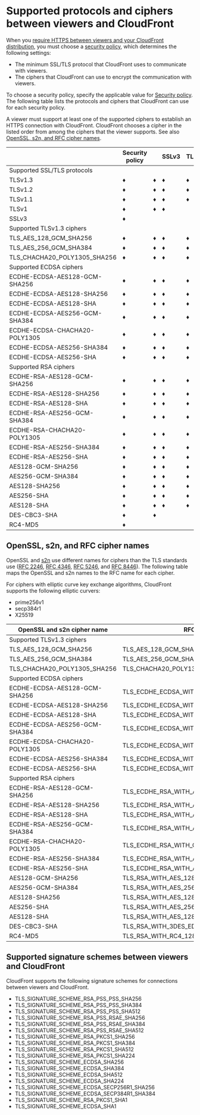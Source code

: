 # Supported protocols and ciphers between viewers and CloudFront<a name="secure-connections-supported-viewer-protocols-ciphers"></a>

When you [require HTTPS between viewers and your CloudFront distribution](distribution-web-values-specify.md#DownloadDistValuesViewerProtocolPolicy), you must choose a [security policy](distribution-web-values-specify.md#DownloadDistValues-security-policy), which determines the following settings:
+ The minimum SSL/TLS protocol that CloudFront uses to communicate with viewers\.
+ The ciphers that CloudFront can use to encrypt the communication with viewers\.

To choose a security policy, specify the applicable value for [Security policy](distribution-web-values-specify.md#DownloadDistValues-security-policy)\. The following table lists the protocols and ciphers that CloudFront can use for each security policy\.

A viewer must support at least one of the supported ciphers to establish an HTTPS connection with CloudFront\. CloudFront chooses a cipher in the listed order from among the ciphers that the viewer supports\. See also [OpenSSL, s2n, and RFC cipher names](#secure-connections-openssl-rfc-cipher-names)\.


|  | Security policy |  | SSLv3 | TLSv1 | TLSv1\_2016 | TLSv1\.1\_2016 | TLSv1\.2\_2018 | TLSv1\.2\_2019 | TLSv1\.2\_2021 | 
| --- | --- | --- | --- | --- | --- | --- | --- | --- | --- | 
| Supported SSL/TLS protocols | 
| TLSv1\.3 | ♦ | ♦ | ♦ | ♦ | ♦ | ♦ | ♦ | 
| TLSv1\.2 | ♦ | ♦ | ♦ | ♦ | ♦ | ♦ | ♦ | 
| TLSv1\.1 | ♦ | ♦ | ♦ | ♦ |  |  |  | 
| TLSv1 | ♦ | ♦ | ♦ |  |  |  |  | 
| SSLv3 | ♦ |  |  |  |  |  |  | 
| Supported TLSv1\.3 ciphers | 
| TLS\_AES\_128\_GCM\_SHA256 | ♦ | ♦ | ♦ | ♦ | ♦ | ♦ | ♦ | 
| TLS\_AES\_256\_GCM\_SHA384 | ♦ | ♦ | ♦ | ♦ | ♦ | ♦ | ♦ | 
| TLS\_CHACHA20\_POLY1305\_SHA256 | ♦ | ♦ | ♦ | ♦ | ♦ | ♦ | ♦ | 
| Supported ECDSA ciphers | 
| ECDHE\-ECDSA\-AES128\-GCM\-SHA256 | ♦ | ♦ | ♦ | ♦ | ♦ | ♦ | ♦ | 
| ECDHE\-ECDSA\-AES128\-SHA256 | ♦ | ♦ | ♦ | ♦ | ♦ | ♦ |  | 
| ECDHE\-ECDSA\-AES128\-SHA | ♦ | ♦ | ♦ | ♦ |  |  |  | 
| ECDHE\-ECDSA\-AES256\-GCM\-SHA384 | ♦ | ♦ | ♦ | ♦ | ♦ | ♦ | ♦ | 
| ECDHE\-ECDSA\-CHACHA20\-POLY1305 | ♦ | ♦ | ♦ | ♦ | ♦ | ♦ | ♦ | 
| ECDHE\-ECDSA\-AES256\-SHA384 | ♦ | ♦ | ♦ | ♦ | ♦ | ♦ |  | 
| ECDHE\-ECDSA\-AES256\-SHA | ♦ | ♦ | ♦ | ♦ |  |  |  | 
| Supported RSA ciphers | 
| ECDHE\-RSA\-AES128\-GCM\-SHA256 | ♦ | ♦ | ♦ | ♦ | ♦ | ♦ | ♦ | 
| ECDHE\-RSA\-AES128\-SHA256 | ♦ | ♦ | ♦ | ♦ | ♦ | ♦ |  | 
| ECDHE\-RSA\-AES128\-SHA | ♦ | ♦ | ♦ | ♦ |  |  |  | 
| ECDHE\-RSA\-AES256\-GCM\-SHA384 | ♦ | ♦ | ♦ | ♦ | ♦ | ♦ | ♦ | 
| ECDHE\-RSA\-CHACHA20\-POLY1305 | ♦ | ♦ | ♦ | ♦ | ♦ | ♦ | ♦ | 
| ECDHE\-RSA\-AES256\-SHA384 | ♦ | ♦ | ♦ | ♦ | ♦ | ♦ |  | 
| ECDHE\-RSA\-AES256\-SHA | ♦ | ♦ | ♦ | ♦ |  |  |  | 
| AES128\-GCM\-SHA256 | ♦ | ♦ | ♦ | ♦ | ♦ |  |  | 
| AES256\-GCM\-SHA384 | ♦ | ♦ | ♦ | ♦ | ♦ |  |  | 
| AES128\-SHA256 | ♦ | ♦ | ♦ | ♦ | ♦ |  |  | 
| AES256\-SHA | ♦ | ♦ | ♦ | ♦ |  |  |  | 
| AES128\-SHA | ♦ | ♦ | ♦ | ♦ |  |  |  | 
| DES\-CBC3\-SHA | ♦ | ♦ |  |  |  |  |  | 
| RC4\-MD5 | ♦ |  |  |  |  |  |  | 

## OpenSSL, s2n, and RFC cipher names<a name="secure-connections-openssl-rfc-cipher-names"></a>

OpenSSL and [s2n](https://github.com/awslabs/s2n) use different names for ciphers than the TLS standards use \([RFC 2246](https://tools.ietf.org/html/rfc2246), [RFC 4346](https://tools.ietf.org/html/rfc4346), [RFC 5246](https://tools.ietf.org/html/rfc5246), and [RFC 8446](https://tools.ietf.org/html/rfc8446)\)\. The following table maps the OpenSSL and s2n names to the RFC name for each cipher\.

For ciphers with elliptic curve key exchange algorithms, CloudFront supports the following elliptic curvers:
+ prime256v1
+ secp384r1
+ X25519


| OpenSSL and s2n cipher name | RFC cipher name | 
| --- | --- | 
| Supported TLSv1\.3 ciphers | 
| TLS\_AES\_128\_GCM\_SHA256 | TLS\_AES\_128\_GCM\_SHA256 | 
| TLS\_AES\_256\_GCM\_SHA384 | TLS\_AES\_256\_GCM\_SHA384 | 
| TLS\_CHACHA20\_POLY1305\_SHA256 | TLS\_CHACHA20\_POLY1305\_SHA256 | 
| Supported ECDSA ciphers | 
| ECDHE\-ECDSA\-AES128\-GCM\-SHA256 | TLS\_ECDHE\_ECDSA\_WITH\_AES\_128\_GCM\_SHA256 | 
| ECDHE\-ECDSA\-AES128\-SHA256 | TLS\_ECDHE\_ECDSA\_WITH\_AES\_128\_CBC\_SHA256 | 
| ECDHE\-ECDSA\-AES128\-SHA | TLS\_ECDHE\_ECDSA\_WITH\_AES\_128\_CBC\_SHA | 
| ECDHE\-ECDSA\-AES256\-GCM\-SHA384 | TLS\_ECDHE\_ECDSA\_WITH\_AES\_256\_GCM\_SHA384 | 
| ECDHE\-ECDSA\-CHACHA20\-POLY1305 | TLS\_ECDHE\_ECDSA\_WITH\_CHACHA20\_POLY1305\_SHA256 | 
| ECDHE\-ECDSA\-AES256\-SHA384 | TLS\_ECDHE\_ECDSA\_WITH\_AES\_256\_CBC\_SHA384 | 
| ECDHE\-ECDSA\-AES256\-SHA | TLS\_ECDHE\_ECDSA\_WITH\_AES\_256\_CBC\_SHA | 
| Supported RSA ciphers | 
| ECDHE\-RSA\-AES128\-GCM\-SHA256 | TLS\_ECDHE\_RSA\_WITH\_AES\_128\_GCM\_SHA256 | 
| ECDHE\-RSA\-AES128\-SHA256 | TLS\_ECDHE\_RSA\_WITH\_AES\_128\_CBC\_SHA256  | 
| ECDHE\-RSA\-AES128\-SHA | TLS\_ECDHE\_RSA\_WITH\_AES\_128\_CBC\_SHA | 
| ECDHE\-RSA\-AES256\-GCM\-SHA384 | TLS\_ECDHE\_RSA\_WITH\_AES\_256\_GCM\_SHA384  | 
| ECDHE\-RSA\-CHACHA20\-POLY1305 | TLS\_ECDHE\_RSA\_WITH\_CHACHA20\_POLY1305\_SHA256 | 
| ECDHE\-RSA\-AES256\-SHA384 | TLS\_ECDHE\_RSA\_WITH\_AES\_256\_CBC\_SHA384  | 
| ECDHE\-RSA\-AES256\-SHA | TLS\_ECDHE\_RSA\_WITH\_AES\_256\_CBC\_SHA | 
| AES128\-GCM\-SHA256 | TLS\_RSA\_WITH\_AES\_128\_GCM\_SHA256 | 
| AES256\-GCM\-SHA384 | TLS\_RSA\_WITH\_AES\_256\_GCM\_SHA384 | 
| AES128\-SHA256 | TLS\_RSA\_WITH\_AES\_128\_CBC\_SHA256 | 
| AES256\-SHA | TLS\_RSA\_WITH\_AES\_256\_CBC\_SHA | 
| AES128\-SHA | TLS\_RSA\_WITH\_AES\_128\_CBC\_SHA | 
| DES\-CBC3\-SHA  | TLS\_RSA\_WITH\_3DES\_EDE\_CBC\_SHA  | 
| RC4\-MD5 | TLS\_RSA\_WITH\_RC4\_128\_MD5 | 

## Supported signature schemes between viewers and CloudFront<a name="secure-connections-viewer-signature-schemes"></a>

CloudFront supports the following signature schemes for connections between viewers and CloudFront\.
+ TLS\_SIGNATURE\_SCHEME\_RSA\_PSS\_PSS\_SHA256
+ TLS\_SIGNATURE\_SCHEME\_RSA\_PSS\_PSS\_SHA384
+ TLS\_SIGNATURE\_SCHEME\_RSA\_PSS\_PSS\_SHA512
+ TLS\_SIGNATURE\_SCHEME\_RSA\_PSS\_RSAE\_SHA256
+ TLS\_SIGNATURE\_SCHEME\_RSA\_PSS\_RSAE\_SHA384
+ TLS\_SIGNATURE\_SCHEME\_RSA\_PSS\_RSAE\_SHA512
+ TLS\_SIGNATURE\_SCHEME\_RSA\_PKCS1\_SHA256
+ TLS\_SIGNATURE\_SCHEME\_RSA\_PKCS1\_SHA384
+ TLS\_SIGNATURE\_SCHEME\_RSA\_PKCS1\_SHA512
+ TLS\_SIGNATURE\_SCHEME\_RSA\_PKCS1\_SHA224
+ TLS\_SIGNATURE\_SCHEME\_ECDSA\_SHA256
+ TLS\_SIGNATURE\_SCHEME\_ECDSA\_SHA384
+ TLS\_SIGNATURE\_SCHEME\_ECDSA\_SHA512
+ TLS\_SIGNATURE\_SCHEME\_ECDSA\_SHA224
+ TLS\_SIGNATURE\_SCHEME\_ECDSA\_SECP256R1\_SHA256
+ TLS\_SIGNATURE\_SCHEME\_ECDSA\_SECP384R1\_SHA384
+ TLS\_SIGNATURE\_SCHEME\_RSA\_PKCS1\_SHA1
+ TLS\_SIGNATURE\_SCHEME\_ECDSA\_SHA1